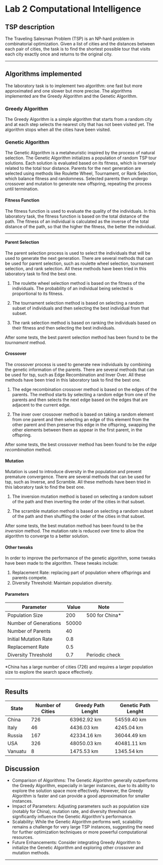 # Lab 2 Computational Intelligence
## TSP description
The Traveling Salesman Problem (TSP) is an NP-hard problem in combinatorial optimization. Given a list of cities and the distances between each pair of cities, the task is to find the shortest possible tour that visits each city exactly once and returns to the original city.

---

## Algorithms implemented

The laboratory task is to implement two algorithm: one fast but more approximated and one slower but more precise. The algorithms implemented are the Greedy Algorithm and the Genetic Algorithm.

### Greedy Algorithm
The Greedy Algorithm is a simple algorithm that starts from a random city and at each step selects the nearest city that has not been visited yet. The algorithm stops when all the cities have been visited.

### Genetic Algorithm
The Genetic Algorithm is a metaheuristic inspired by the process of natural selection. 
The Genetic Algorithm initializes a population of random TSP tour solutions. Each solution is evaluated based on its fitness, which is inversely related to the total tour distance. Parents for the next generation are selected using methods like Roulette Wheel, Tournament, or Rank Selection, which balance fitness and randomness. Selected parents then undergo crossover and mutation to generate new offspring, repeating the process until termination. 

#### Fitness Function
The fitness function is used to evaluate the quality of the individuals. In this laboratory task, the fitness function is based on the total distance of the path. The fitness of an individual is calculated as the inverse of the total distance of the path, so that the higher the fitness, the better the individual.

---

#### Parent Selection
The parent selection process is used to select the individuals that will be used to generate the next generation. There are several methods that can be used for parent selection, such as roulette wheel selection, tournament selection, and rank selection. All these methods have been tried in this laboratory task to find the best one.

1. The roulette wheel selection method is based on the fitness of the individuals. The probability of an individual being selected is proportional to its fitness.

2. The tournament selection method is based on selecting a random subset of individuals and then selecting the best individual from that subset.

3. The rank selection method is based on ranking the individuals based on their fitness and then selecting the best individuals.


After some tests, the best parent selection method has been found to be the *tournament* method.

#### Crossover
The crossover process is used to generate new individuals by combining the genetic information of the parents. There are several methods that can be used for tsp, such as Edge Recombination and Inver Over. All these methods have been tried in this laboratory task to find the best one.

1. The edge recombination crossover method is based on the edges of the parents. The method starts by selecting a random edge from one of the parents and then selects the next edge based on the edges that are adjacent to the current edge.

2. The inver over crossover method is based on taking a random element from one parent and then selecting an edge of this element from the other parent and then preserve this edge in the offspring, swapping the other elements between them as appear in the first parent, in the offspring.

After some tests, the best crossover method has been found to be the *edge recombination* method.

#### Mutation
Mutation is used to introduce diversity in the population and prevent premature convergence. There are several methods that can be used for tsp, such as Inverse, and Scramble. All these methods have been tried in this laboratory task to find the best one.

1. The inversion mutation method is based on selecting a random subset of the path and then inverting the order of the cities in that subset.

2. The scramble mutation method is based on selecting a random subset of the path and then shuffling the order of the cities in that subset.

After some tests, the best mutation method has been found to be the *inversion* method.
The mutation rate is reduced over time to allow the algorithm to converge to a better solution.

#### Other tweaks
In order to improve the performance of the genetic algorithm, some tweaks have been made to the algorithm. These tweaks include:

1. Replacement Rate: replacing part of population where offsprings and parents compete.
2. Diversity Threshold: Maintain population diversity.


#### Parameters

| Parameter | Value | Note |
| --- | --- | --- |
| Population Size | 200 | 500 for China*|
| Number of Generations | 50000 | |
| Number of Parents | 40 | |
| Initial Mutation Rate | 0.8 | |
| Replacement Rate | 0.5 |  |
| Diversity Threshold | 0.7 | Periodic check |

*China has a large number of cities (726) and requires a larger population size to explore the search space effectively.

---

## Results

| State | Number of Cities | Greedy Path Lenght | Genetic Path Lenght |
| --- | --- | --- | --- |
| China | 726 | 63962.92 km | 54559.40 km |
| Italy | 46 | 4436.03 km | 4245.04 km |
| Russia | 167 | 42334.16 km | 36044.49 km |
| USA | 326 | 48050.03 km | 40481.11 km |
| Vanuatu | 8 | 1475.53 km | 1345.54 km |


## Discussion

* Comparison of Algorithms: The Genetic Algorithm generally outperforms the Greedy Algorithm, especially in larger instances, due to its ability to explore the solution space more effectively. However, the Greedy Algorithm is faster and can provide a good approximation for smaller instances.
* Impact of Parameters: Adjusting parameters such as population size (notably for China), mutation rate, and diversity threshold can significantly influence the Genetic Algorithm's performance.
* Scalability: While the Genetic Algorithm performs well, scalability remains a challenge for very large TSP instances, suggesting the need for further optimization techniques or more powerful computational resources.
* Future Enhancements: Consider integrating Greedy Algorithm to initialize the Genetic Algorithm and exploring other crossover and mutation methods.


---
